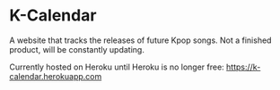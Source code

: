 # K-Calendar
A website that tracks the releases of future Kpop songs. Not a finished product, will be constantly updating.

Currently hosted on Heroku until Heroku is no longer free:
https://k-calendar.herokuapp.com
